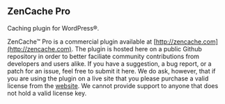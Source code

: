 ## ZenCache Pro

Caching plugin for WordPress®.

ZenCache™ Pro is a commercial plugin available at [http://zencache.com](http://zencache.com). The plugin is hosted here on a public Github repository in order to better faciliate community contributions from developers and users alike. If you have a suggestion, a bug report, or a patch for an issue, feel free to submit it here. We do ask, however, that if you are using the plugin on a live site that you please purchase a valid license from the [website](http://zencache.com). We cannot provide support to anyone that does not hold a valid license key.

